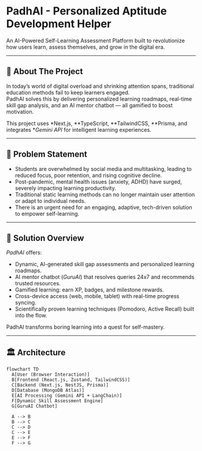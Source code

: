 # PadhAI - Personalized Aptitude Development Helper

An AI-Powered Self-Learning Assessment Platform built to revolutionize how users learn, assess themselves, and grow in the digital era.

---

## 🚀 About The Project

In today’s world of digital overload and shrinking attention spans, traditional education methods fail to keep learners engaged.  
PadhAI solves this by delivering personalized learning roadmaps, real-time skill gap analysis, and an AI mentor chatbot — all gamified to boost motivation.

This project uses *Next.js, **TypeScript, **TailwindCSS, **Prisma, and integrates **Gemini API* for intelligent learning experiences.

---

## 🧠 Problem Statement

- Students are overwhelmed by social media and multitasking, leading to reduced focus, poor retention, and rising cognitive decline.
- Post-pandemic, mental health issues (anxiety, ADHD) have surged, severely impacting learning productivity.
- Traditional static learning methods can no longer maintain user attention or adapt to individual needs.
- There is an urgent need for an engaging, adaptive, tech-driven solution to empower self-learning.

---

## 🎯 Solution Overview

*PadhAI* offers:
- Dynamic, AI-generated skill gap assessments and personalized learning roadmaps.
- AI mentor chatbot (*GuruAI*) that resolves queries 24x7 and recommends trusted resources.
- Gamified learning: earn XP, badges, and milestone rewards.
- Cross-device access (web, mobile, tablet) with real-time progress syncing.
- Scientifically proven learning techniques (Pomodoro, Active Recall) built into the flow.

PadhAI transforms boring learning into a quest for self-mastery.

---

## 🏛 Architecture

```mermaid
flowchart TD
  A[User (Browser Interaction)]
  B[Frontend (React.js, Zustand, TailwindCSS)]
  C[Backend (Next.js, NestJS, Prisma)]
  D[Database (MongoDB Atlas)]
  E[AI Processing (Gemini API + LangChain)]
  F[Dynamic Skill Assessment Engine]
  G[GuruAI Chatbot]

  A --> B
  B --> C
  C --> D
  C --> E
  E --> F
  F --> G
